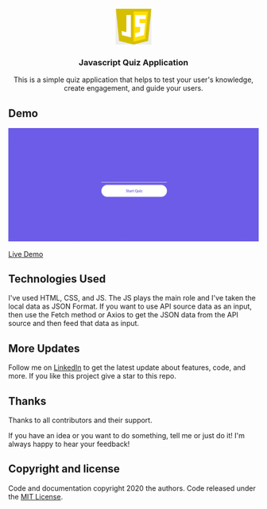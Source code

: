 <p align="center">
    <img src="https://raw.githubusercontent.com/Manojkumar8497/Simple-JS-Quiz-App/master/assets/img/js-logo.jpg" alt="Logo" width=72 height=72>

  <h3 align="center">Javascript Quiz Application</h3>
  <p align="center">This is a simple quiz application that helps to test your user's knowledge, create engagement, and guide your users.</p>
</p>

## Demo
<p align="center">
  <img src="https://raw.githubusercontent.com/Manojkumar8497/Simple-JS-Quiz-App/master/assets/img/Demo.gif"/>
</p>

[Live Demo](https://manojkumar8497.github.io/Simple-JS-Quiz-App/)

## Technologies Used
I've used HTML, CSS, and JS. The JS plays the main role and I've taken the local data as JSON Format. If you want to use API source data as an input, then use the Fetch method or Axios to get the JSON data from the API source and then feed that data as input.

## More Updates
Follow me on [LinkedIn](https://www.linkedin.com/in/manoj-m8497/) to get the latest update about features, code, and more. If you like this project give a star to this repo.

## Thanks

Thanks to all contributors and their support.

If you have an idea or you want to do something, tell me or just do it!
I'm always happy to hear your feedback!

## Copyright and license

Code and documentation copyright 2020 the authors. Code released under the [MIT License](https://github.com/Manojkumar8497/Simple-JS-Quiz-App/blob/master/LICENSE).
